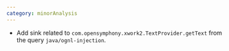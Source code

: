 ```yaml
---
category: minorAnalysis
---
```

* Add sink related to `com.opensymphony.xwork2.TextProvider.getText` from the query `java/ognl-injection`.